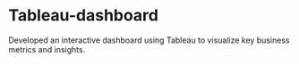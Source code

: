 # Tableau-dashboard
Developed an interactive dashboard using Tableau to visualize key business metrics and insights.
